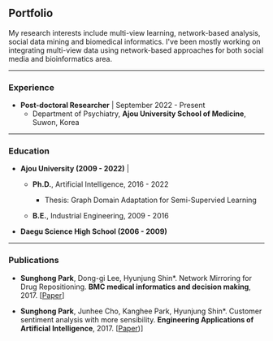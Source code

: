 ## Portfolio
My research interests include multi-view learning, network-based analysis, social data mining and biomedical informatics. 
I've been mostly working on integrating multi-view data using network-based approaches for both social media and bioinformatics area. 

---

### Experience
- <b>Post-doctoral Researcher</b> | September 2022 - Present
  - Department of Psychiatry, <b>Ajou University School of Medicine</b>, Suwon, Korea

---

### Education
- <b>Ajou University (2009 - 2022)</b> |  
  - <b>Ph.D.</b>, Artificial Intelligence, 2016 - 2022
    - Thesis: Graph Domain Adaptation for Semi-Supervied Learning
        
  - <b>B.E.</b>, Industrial Engineering, 2009 - 2016

- <b>Daegu Science High School (2006 - 2009)</b>

---

### Publications

- <b>Sunghong Park</b>, Dong-gi Lee, Hyunjung Shin*. Network Mirroring for Drug Repositioning. <b>BMC medical informatics and decision making</b>, 2017. [[Paper]([https://doi.org/10.1186/s13195-021-00854-z](https://bmcmedinformdecismak.biomedcentral.com/articles/10.1186/s12911-017-0449-x))]

- <b>Sunghong Park</b>, Junhee Cho, Kanghee Park, Hyunjung Shin*. Customer sentiment analysis with more sensibility. <b>Engineering Applications of Artificial Intelligence</b>, 2017. [[Paper]([https://www.sciencedirect.com/science/article/pii/S0952197621002049))]

